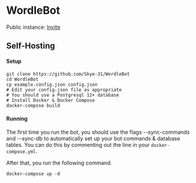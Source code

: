 # WordleBot

Public instance: [Invite](https://discord.com/oauth2/authorize?client_id=948289152514924584&scope=applications.commands)

## Self-Hosting
#### Setup
```shell
git clone https://github.com/Skye-31/WordleBot
cd WordleBot
cp example.config.json config.json
# Edit your config.json file as appropriate
# You should use a Postgresql 12+ database
# Install Docker & Docker Compose
docker-compose build
```
#### Running
The first time you run the bot, you should use the flags --sync-commands and --sync-db to automatically set up your bot commands & database tables.
You can do this by commenting out the line in your `docker-compose.yml`.

After that, you run the following command.
```shell
docker-compose up -d
```
